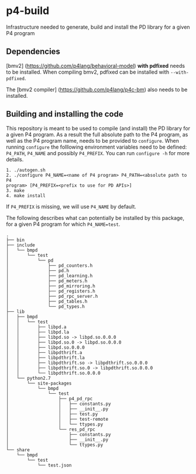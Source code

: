 # p4-build
Infrastructure needed to generate, build and install the PD library for a given P4 program

## Dependencies

[bmv2] (https://github.com/p4lang/behavioral-model) **with pdfixed** needs to be
installed. When compiling bmv2, pdfixed can be installed with `--with-pdfixed`.

The [bmv2 compiler] (https://github.com/p4lang/p4c-bm) also needs to be
installed.

## Building and installing the code

This repository is meant to be used to compile (and install) the PD library for
a given P4 program. As a result the full absolute path to the P4 program, as
well as the P4 program name, needs to be provided to `configure`.
When running `configure` the folllowing environment variables need to be
defined: `P4_PATH`, `P4_NAME` and possibly `P4_PREFIX`. You can run `configure
-h` for more details.

    1. ./autogen.sh
    2. ./configure P4_NAME=<name of P4 program> P4_PATH=<absolute path to P4
    program> [P4_PREFIX=<prefix to use for PD APIs>]
    3. make
    4. make install

If `P4_PREFIX` is missing, we will use `P4_NAME` by default.

The following describes what can potentially be installed by this package, for a
given P4 program for which `P4_NAME=test`.

```
.
├── bin
├── include
│   └── bmpd
│       └── test
│           └── pd
│               ├── pd_counters.h
│               ├── pd.h
│               ├── pd_learning.h
│               ├── pd_meters.h
│               ├── pd_mirroring.h
│               ├── pd_registers.h
│               ├── pd_rpc_server.h
│               ├── pd_tables.h
│               └── pd_types.h
├── lib
│   ├── bmpd
│   │   └── test
│   │       ├── libpd.a
│   │       ├── libpd.la
│   │       ├── libpd.so -> libpd.so.0.0.0
│   │       ├── libpd.so.0 -> libpd.so.0.0.0
│   │       ├── libpd.so.0.0.0
│   │       ├── libpdthrift.a
│   │       ├── libpdthrift.la
│   │       ├── libpdthrift.so -> libpdthrift.so.0.0.0
│   │       ├── libpdthrift.so.0 -> libpdthrift.so.0.0.0
│   │       └── libpdthrift.so.0.0.0
│   └── python2.7
│       └── site-packages
│           └── bmpd
│               └── test
│                   ├── p4_pd_rpc
│                   │   ├── constants.py
│                   │   ├── __init__.py
│                   │   ├── test.py
│                   │   ├── test-remote
│                   │   └── ttypes.py
│                   └── res_pd_rpc
│                       ├── constants.py
│                       ├── __init__.py
│                       └── ttypes.py
└── share
    └── bmpd
        └── test
            └── test.json
```
